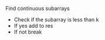Find continuous subarrays
* Check if the subarray is less than k
* If yes add to res
* If not break
​